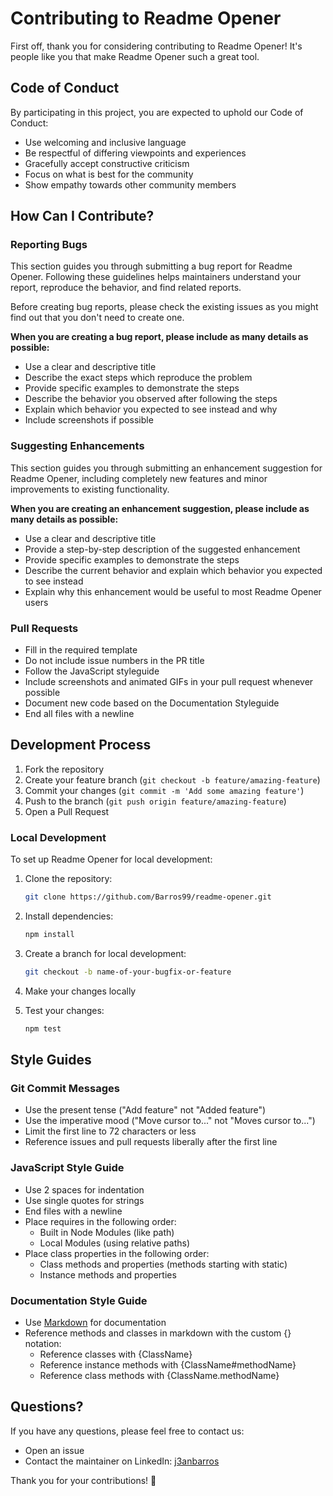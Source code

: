 # Contributing to Readme Opener

First off, thank you for considering contributing to Readme Opener! It's people like you that make Readme Opener such a great tool.

## Code of Conduct

By participating in this project, you are expected to uphold our Code of Conduct:

- Use welcoming and inclusive language
- Be respectful of differing viewpoints and experiences
- Gracefully accept constructive criticism
- Focus on what is best for the community
- Show empathy towards other community members

## How Can I Contribute?

### Reporting Bugs

This section guides you through submitting a bug report for Readme Opener. Following these guidelines helps maintainers understand your report, reproduce the behavior, and find related reports.

Before creating bug reports, please check the existing issues as you might find out that you don't need to create one.

**When you are creating a bug report, please include as many details as possible:**

* Use a clear and descriptive title
* Describe the exact steps which reproduce the problem
* Provide specific examples to demonstrate the steps
* Describe the behavior you observed after following the steps
* Explain which behavior you expected to see instead and why
* Include screenshots if possible

### Suggesting Enhancements

This section guides you through submitting an enhancement suggestion for Readme Opener, including completely new features and minor improvements to existing functionality.

**When you are creating an enhancement suggestion, please include as many details as possible:**

* Use a clear and descriptive title
* Provide a step-by-step description of the suggested enhancement
* Provide specific examples to demonstrate the steps
* Describe the current behavior and explain which behavior you expected to see instead
* Explain why this enhancement would be useful to most Readme Opener users

### Pull Requests

* Fill in the required template
* Do not include issue numbers in the PR title
* Follow the JavaScript styleguide
* Include screenshots and animated GIFs in your pull request whenever possible
* Document new code based on the Documentation Styleguide
* End all files with a newline

## Development Process

1. Fork the repository
2. Create your feature branch (`git checkout -b feature/amazing-feature`)
3. Commit your changes (`git commit -m 'Add some amazing feature'`)
4. Push to the branch (`git push origin feature/amazing-feature`)
5. Open a Pull Request

### Local Development

To set up Readme Opener for local development:

1. Clone the repository:
   ```bash
   git clone https://github.com/Barros99/readme-opener.git
   ```

2. Install dependencies:
   ```bash
   npm install
   ```

3. Create a branch for local development:
   ```bash
   git checkout -b name-of-your-bugfix-or-feature
   ```

4. Make your changes locally

5. Test your changes:
   ```bash
   npm test
   ```

## Style Guides

### Git Commit Messages

* Use the present tense ("Add feature" not "Added feature")
* Use the imperative mood ("Move cursor to..." not "Moves cursor to...")
* Limit the first line to 72 characters or less
* Reference issues and pull requests liberally after the first line

### JavaScript Style Guide

* Use 2 spaces for indentation
* Use single quotes for strings
* End files with a newline
* Place requires in the following order:
    * Built in Node Modules (like path)
    * Local Modules (using relative paths)
* Place class properties in the following order:
    * Class methods and properties (methods starting with static)
    * Instance methods and properties

### Documentation Style Guide

* Use [Markdown](https://daringfireball.net/projects/markdown/) for documentation
* Reference methods and classes in markdown with the custom {} notation:
    * Reference classes with {ClassName}
    * Reference instance methods with {ClassName#methodName}
    * Reference class methods with {ClassName.methodName}

## Questions?

If you have any questions, please feel free to contact us:

* Open an issue
* Contact the maintainer on LinkedIn: [j3anbarros](https://br.linkedin.com/in/j3anbarros/en)

Thank you for your contributions! 🎉